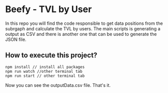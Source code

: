 # Beefy - TVL by User

In this repo you will find the code responsible to get data positions from the subrgaph and calculate the TVL by users.
The main scripts is generating a output as CSV and there is another one that can be used to generate the JSON file.

## How to execute this project?

```
npm install // install all packages
npm run watch //other terminal tab
npm run start // other terminal tab
```

Now you can see the outputData.csv file. That's it.